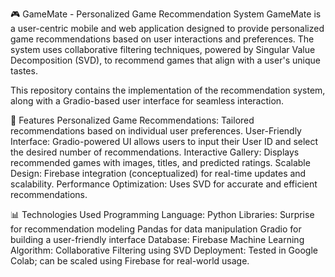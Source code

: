 🎮 GameMate - Personalized Game Recommendation System
GameMate is a user-centric mobile and web application designed to provide personalized game recommendations based on user interactions and preferences. The system uses collaborative filtering techniques, powered by Singular Value Decomposition (SVD), to recommend games that align with a user's unique tastes.

This repository contains the implementation of the recommendation system, along with a Gradio-based user interface for seamless interaction.

🚀 Features
Personalized Game Recommendations: Tailored recommendations based on individual user preferences.
User-Friendly Interface: Gradio-powered UI allows users to input their User ID and select the desired number of recommendations.
Interactive Gallery: Displays recommended games with images, titles, and predicted ratings.
Scalable Design: Firebase integration (conceptualized) for real-time updates and scalability.
Performance Optimization: Uses SVD for accurate and efficient recommendations.

📊 Technologies Used
Programming Language: Python
Libraries:
Surprise for recommendation modeling
Pandas for data manipulation
Gradio for building a user-friendly interface
Database: Firebase 
Machine Learning Algorithm: Collaborative Filtering using SVD
Deployment: Tested in Google Colab; can be scaled using Firebase for real-world usage.
